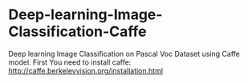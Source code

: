 # Deep-learning-Image-Classification-Caffe
Deep learning Image Classification on Pascal Voc Dataset using Caffe model. First You need to install caffe: http://caffe.berkeleyvision.org/installation.html
